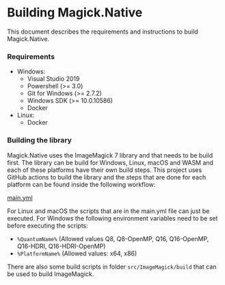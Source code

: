 # Building Magick.Native

This document describes the requirements and instructions to build Magick.Native.

### Requirements

- Windows:
  - Visual Studio 2019
  - Powershell (>= 3.0)
  - Git for Windows (>= 2.7.2)
  - Windows SDK (>= 10.0.10586)
  - Docker
- Linux:
  - Docker

### Building the library

Magick.Native uses the ImageMagick 7 library and that needs to be build first. The library can be build for Windows, Linux,
macOS and WASM and each of these platforms have their own build steps. This project uses GitHub actions to build the library
and the steps that are done for each platform can be found inside the following workflow:

[main.yml](.github/workflows/main.yml)

For Linux and macOS the scripts that are in the main.yml file can just be executed. For Windows the following environment
variables need to be set before executing the scripts:

- `%QuantumName%` (Allowed values Q8, Q8-OpenMP, Q16, Q16-OpenMP, Q16-HDRI, Q16-HDRI-OpenMP)
- `%PlatformName%` (Allowed values: x64, x86)

There are also some build scripts in folder `src/ImageMagick/build` that can be used to build ImageMagick.